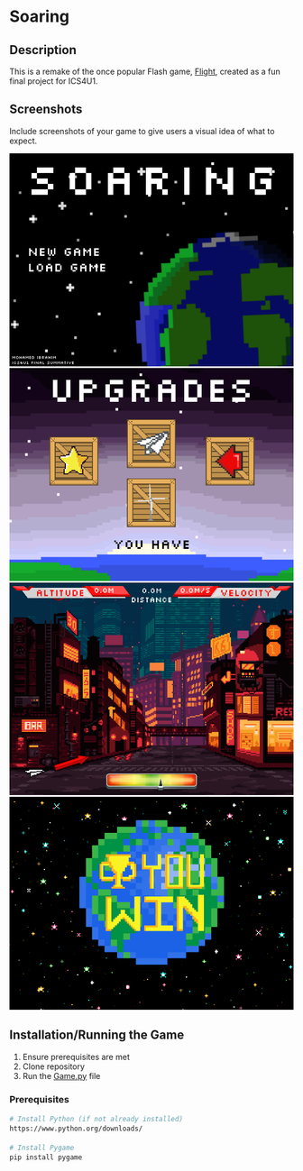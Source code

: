 # Soaring

## Description
This is a remake of the once popular Flash game, [Flight](https://www.gameszap.com/game/6397/flight.html), created as a fun final project for ICS4U1.

## Screenshots
Include screenshots of your game to give users a visual idea of what to expect.

![Screenshot 1](assets/gameImages/game-title-with-load.png)
![Screenshot 2](assets/gameImages/shop.png)
![Screenshot 3](assets/gameImages/gameplay.png)
![Screenshot 4](assets/gameImages/end_screen.png)

## Installation/Running the Game
1. Ensure prerequisites are met
2. Clone repository
3. Run the [Game.py](https://github.com/moibra05/Soaring/blob/main/Game.py) file

### Prerequisites

```bash
# Install Python (if not already installed)
https://www.python.org/downloads/

# Install Pygame
pip install pygame
